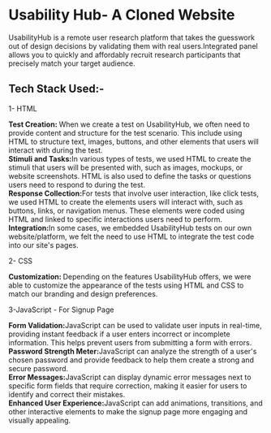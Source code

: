 <h1>Usability Hub- A Cloned Website</h1>
<p>UsabilityHub is a remote user research platform that takes the guesswork out of design decisions by validating them with real users.Integrated panel allows you to quickly and affordably recruit research participants that precisely match your target audience.
</p>
<h2>Tech Stack Used:-</h2>
<p>1- HTML</p>
<p><b>Test Creation: </b>When we create a test on UsabilityHub, we often need to provide content and structure for the test scenario. This include using HTML to structure text, images, buttons, and other elements that users will interact with during the test.<br>
<b>Stimuli and Tasks:</b>In various types of tests, we used HTML to create the stimuli that users will be presented with, such as images, mockups, or website screenshots. HTML is also used to define the tasks or questions users need to respond to during the test.<br>
<b>Response Collection:</b>For tests that involve user interaction, like click tests, we used HTML to create the elements users will interact with, such as buttons, links, or navigation menus. These elements were coded using HTML and linked to specific interactions users need to perform.<br>
<b>Integration:</b>In some cases, we embedded UsabilityHub tests on our own website/platform, we felt the need to use HTML to integrate the test code into our site's pages.</p>
<p>2- CSS</p>
<p><b>Customization: </b>Depending on the features UsabilityHub offers, we were able to customize the appearance of the tests using HTML and CSS to match our branding and design preferences.</p>
<p>3-JavaScript - For Signup Page</p>
<p><b>Form Validation:</b>JavaScript can be used to validate user inputs in real-time, providing instant feedback if a user enters incorrect or incomplete information. This helps prevent users from submitting a form with errors.<br>
<b>Password Strength Meter:</b>JavaScript can analyze the strength of a user's chosen password and provide feedback to help them create a strong and secure password.<br>
<b>Error Messages:</b>JavaScript can display dynamic error messages next to specific form fields that require correction, making it easier for users to identify and correct their mistakes.<br>
<b>Enhanced User Experience:</b>JavaScript can add animations, transitions, and other interactive elements to make the signup page more engaging and visually appealing.</p>
